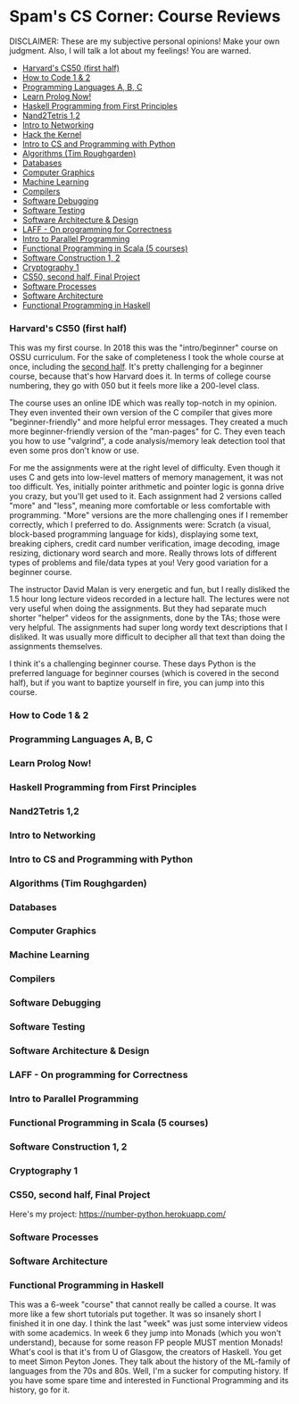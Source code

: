 # Spam's CS Corner: Course Reviews
DISCLAIMER: These are my subjective personal opinions! Make your own judgment. Also, I will talk a lot about my feelings! You are warned.

- [Harvard's CS50 (first half)](#cs50)
- [How to Code 1 & 2](#how-to-code)
- [Programming Languages A, B, C](#plabc)
- [Learn Prolog Now!](#lpn)
- [Haskell Programming from First Principles](#hpffp)
- [Nand2Tetris 1,2](#n2t)
- [Intro to Networking](#intro-to-net)
- [Hack the Kernel](https://github.com/ossu/computer-science/issues/690)
- [Intro to CS and Programming with Python](#mit6001x)
- [Algorithms (Tim Roughgarden)](#coretheory)
- [Databases](#db)
- [Computer Graphics](#graphics)
- [Machine Learning](#ml)
- [Compilers](#compilers)
- [Software Debugging](#debug)
- [Software Testing](#test)
- [Software Architecture & Design](#softdesg)
- [LAFF - On programming for Correctness](#laff)
- [Intro to Parallel Programming](#cs344)
- [Functional Programming in Scala (5 courses)](#scala)
- [Software Construction 1, 2](#softcons)
- [Cryptography 1](#crypt)
- [CS50, second half, Final Project](#cs50-2)
- [Software Processes](#softproc)
- [Software Architecture](#softarch)
- [Functional Programming in Haskell](#haskell)

### <a name="cs50"></a> Harvard's CS50 (first half)
This was my first course. In 2018 this was the "intro/beginner" course on OSSU curriculum. For the sake of completeness I took the whole course at once, including the [second half](#cs50-2). It's pretty challenging for a beginner course, because that's how Harvard does it. In terms of college course numbering, they go with 050 but it feels more like a 200-level class.

The course uses an online IDE which was really top-notch in my opinion. They even invented their own version of the C compiler that gives more "beginner-friendly" and more helpful error messages. They created a much more beginner-friendly version of the "man-pages" for C. They even teach you how to use "valgrind", a code analysis/memory leak detection tool that even some pros don't know or use.

For me the assignments were at the right level of difficulty. Even though it uses C and gets into low-level matters of memory management, it was not too difficult. Yes, initially pointer arithmetic and pointer logic is gonna drive you crazy, but you'll get used to it. Each assignment had 2 versions called "more" and "less", meaning more comfortable or less comfortable with programming. "More" versions are the more challenging ones if I remember correctly, which I preferred to do. Assignments were: Scratch (a visual, block-based programming language for kids), displaying some text, breaking ciphers, credit card number verification, image decoding, image resizing, dictionary word search and more. Really throws lots of different types of problems and file/data types at you! Very good variation for a beginner course.

The instructor David Malan is very energetic and fun, but I really disliked the 1.5 hour long lecture videos recorded in a lecture hall. The lectures were not very useful when doing the assignments. But they had separate much shorter "helper" videos for the assignments, done by the TAs; those were very helpful. The assignments had super long wordy text descriptions that I disliked. It was usually more difficult to decipher all that text than doing the assignments themselves.

I think it's a challenging beginner course. These days Python is the preferred language for beginner courses (which is covered in the second half), but if you want to baptize yourself in fire, you can jump into this course.

### <a name="how-to-code"></a> How to Code 1 & 2
### <a name="plabc"></a> Programming Languages A, B, C
### <a name="lpn"></a> Learn Prolog Now!
### <a name="hpffp"></a> Haskell Programming from First Principles
### <a name="n2t"></a> Nand2Tetris 1,2
### <a name="intro-to-net"></a> Intro to Networking
### <a name="mit6001x"></a> Intro to CS and Programming with Python
### <a name="coretheory"></a> Algorithms (Tim Roughgarden)
### <a name="db"></a> Databases
### <a name="graphics"></a> Computer Graphics
### <a name="ml"></a> Machine Learning
### <a name="compilers"></a> Compilers
### <a name="debug"></a> Software Debugging
### <a name="test"></a> Software Testing
### <a name="softdesg"></a> Software Architecture & Design
### <a name="laff"></a> LAFF - On programming for Correctness
### <a name="cs344"></a> Intro to Parallel Programming
### <a name="scala"></a> Functional Programming in Scala (5 courses)
### <a name="softcons"></a> Software Construction 1, 2
### <a name="crypt"></a> Cryptography 1
### <a name="cs50-2"></a> CS50, second half, Final Project
Here's my project: https://number-python.herokuapp.com/
### <a name="softproc"></a> Software Processes
### <a name="softarch"></a> Software Architecture
### <a name="haskell"></a> Functional Programming in Haskell
This was a 6-week "course" that cannot really be called a course. It was more like a few short tutorials put together. It was so insanely short I finished it in one day. I think the last "week" was just some interview videos with some academics. In week 6 they jump into Monads (which you won't understand), because for some reason FP people MUST mention Monads! What's cool is that it's from U of Glasgow, the creators of Haskell. You get to meet Simon Peyton Jones. They talk about the history of the ML-family of languages from the 70s and 80s. Well, I'm a sucker for computing history. If you have some spare time and interested in Functional Programming and its history, go for it.
